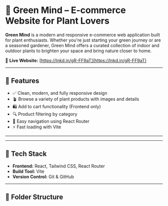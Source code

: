 # 🌿 Green Mind – E-commerce Website for Plant Lovers

**Green Mind** is a modern and responsive e-commerce web application built for plant enthusiasts. Whether you're just starting your green journey or are a seasoned gardener, Green Mind offers a curated collection of indoor and outdoor plants to brighten your space and bring nature closer to home.

🛒 **Live Website:** [https://lnkd.in/gR-FF9aT](https://lnkd.in/gR-FF9aT)

---

## 🌟 Features

- ✅ Clean, modern, and fully responsive design
- 🪴 Browse a variety of plant products with images and details
- 🛍️ Add to cart functionality (Frontend only)
- 🔍 Product filtering by category
- 🧭 Easy navigation using React Router
- ⚡ Fast loading with Vite

---



---

## 🔧 Tech Stack

- **Frontend:** React, Tailwind CSS, React Router
- **Build Tool:** Vite
- **Version Control:** Git & GitHub

---

## 📁 Folder Structure

